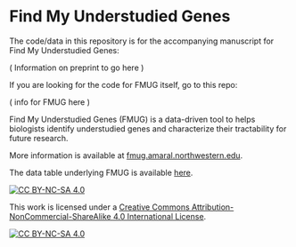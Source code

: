 # Find My Understudied Genes

The code/data in this repository is for the accompanying manuscript for Find My Understudied Genes:

( Information on preprint to go here )

If you are looking for the code for FMUG itself, go to this repo:

( info for FMUG here )

Find My Understudied Genes (FMUG) is a data-driven tool to helps biologists identify understudied genes and characterize their tractability for future research.

More information is available at [fmug.amaral.northwestern.edu](https://fmug.amaral.northwestern.edu/).

The data table underlying FMUG is available [here](https://github.com/amarallab/fmug_analysis/blob/main/data/main_table_with_subject_counts_221116.csv).

[![CC BY-NC-SA 4.0][cc-by-nc-sa-shield]][cc-by-nc-sa]

This work is licensed under a
[Creative Commons Attribution-NonCommercial-ShareAlike 4.0 International License][cc-by-nc-sa].

[![CC BY-NC-SA 4.0][cc-by-nc-sa-image]][cc-by-nc-sa]

[cc-by-nc-sa]: http://creativecommons.org/licenses/by-nc-sa/4.0/
[cc-by-nc-sa-image]: https://licensebuttons.net/l/by-nc-sa/4.0/88x31.png
[cc-by-nc-sa-shield]: https://img.shields.io/badge/License-CC%20BY--NC--SA%204.0-lightgrey.svg